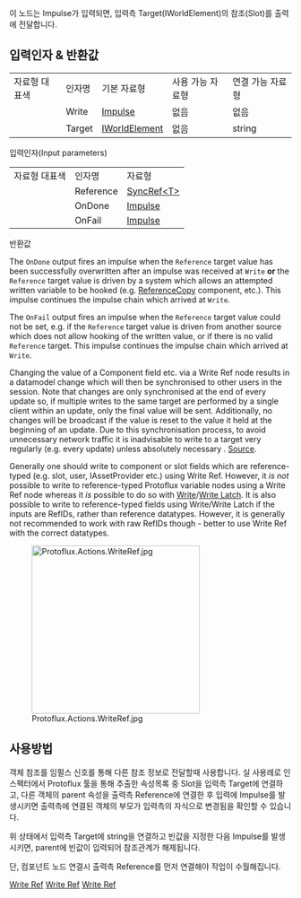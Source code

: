 <languages></languages>

<div class="mw-translate-fuzzy">

이 노드는 Impulse가 입력되면, 입력측 Target(IWorldElement)의
참조(Slot)를 출력에 전달합니다.

</div>
<div class="mw-translate-fuzzy">

## 입력인자 & 반환값

|               |        |                                                           |                  |                  |
|---------------|--------|-----------------------------------------------------------|------------------|------------------|
| 자료형 대표색 | 인자명 | 기본 자료형                                               | 사용 가능 자료형 | 연결 가능 자료형 |
|               | Write  | [Impulse](:Protoflux:Impulses "wikilink")                 | 없음             | 없음             |
|               | Target | [IWorldElement](:Category:Types:IWorldElement "wikilink") | 없음             | string           |

입력인자(Input parameters)

</div>
<div class="mw-translate-fuzzy">

|               |           |                                                     |
|---------------|-----------|-----------------------------------------------------|
| 자료형 대표색 | 인자명    | 자료형                                              |
|               | Reference | [SyncRef\<T>](:Category:Types:SyncRef`1 "wikilink") |
|               | OnDone    | [Impulse](:Protoflux:Impulses "wikilink")           |
|               | OnFail    | [Impulse](:Protoflux:Impulses "wikilink")           |

반환값

</div>

The `OnDone` output fires an impulse when the `Reference` target value
has been successfully overwritten after an impulse was received at
`Write` **or** the `Reference` target value is driven by a system which
allows an attempted written variable to be hooked (e.g.
[ReferenceCopy](ReferenceCopy_(Component) "wikilink") component, etc.).
This impulse continues the impulse chain which arrived at `Write`.

The `OnFail` output fires an impulse when the `Reference` target value
could not be set, e.g. if the `Reference` target value is driven from
another source which does not allow hooking of the written value, or if
there is no valid `Reference` target. This impulse continues the impulse
chain which arrived at `Write`.

Changing the value of a Component field etc. via a Write Ref node
results in a datamodel change which will then be synchronised to other
users in the session. Note that changes are only synchronised at the end
of every update so, if multiple writes to the same target are performed
by a single client within an update, only the final value will be sent.
Additionally, no changes will be broadcast if the value is reset to the
value it held at the beginning of an update. Due to this synchronisation
process, to avoid unnecessary network traffic it is inadvisable to write
to a target very regularly (e.g. every update) unless absolutely
necessary .
[Source](https://github.com/Resonite-Metaverse/ResonitePublic/issues/2590#issuecomment-874788205).

Generally one should write to component or slot fields which are
reference-typed (e.g. slot, user, IAssetProvider<AudioClip> etc.) using
Write Ref. However, it *is not* possible to write to reference-typed
Protoflux variable nodes using a Write Ref node whereas it *is* possible
to do so with [Write](Write_(Protoflux_node) "wikilink")/[Write
Latch](Write_Latch_(Protoflux_node) "wikilink"). It is also possible to
write to reference-typed fields using Write/Write Latch if the inputs
are RefIDs, rather than reference datatypes. However, it is generally
not recommended to work with raw RefIDs though - better to use Write Ref
with the correct datatypes.

<div class="mw-translate-fuzzy">

<figure>
<img src="Protoflux.Actions.WriteRef.jpg" title="Protoflux.Actions.WriteRef.jpg" width="300" alt="Protoflux.Actions.WriteRef.jpg" /><figcaption aria-hidden="true">Protoflux.Actions.WriteRef.jpg</figcaption>
</figure>

</div>
<div class="mw-translate-fuzzy">

## 사용방법

객체 참조를 임펄스 신호를 통해 다른 참조 정보로 전달할때 사용합니다. 실
사용례로 인스펙터에서 Protoflux 툴을 통해 추출한 속성목록 중 Slot을
입력측 Target에 연결하고, 다른 객체의 parent 속성을 출력측 Reference에
연결한 후 입력에 Impulse를 발생시키면 출력측에 연결된 객체의 부모가
입력측의 자식으로 변경됨을 확인할 수 있습니다.

위 상태에서 입력측 Target에 string을 연결하고 빈값을 지정한 다음
Impulse를 발생시키면, parent에 빈값이 입력되어 참조관계가 해제됩니다.

단, 컴포넌트 노드 연결시 출력측 Reference를 먼저 연결해야 작업이
수월해집니다.

</div>

[Write Ref](Category:Protoflux{{#translation:}} "wikilink") [Write
Ref](Category:Protoflux:Actions{{#translation:}} "wikilink") [Write
Ref](Category:Protoflux:References{{#translation:}} "wikilink")